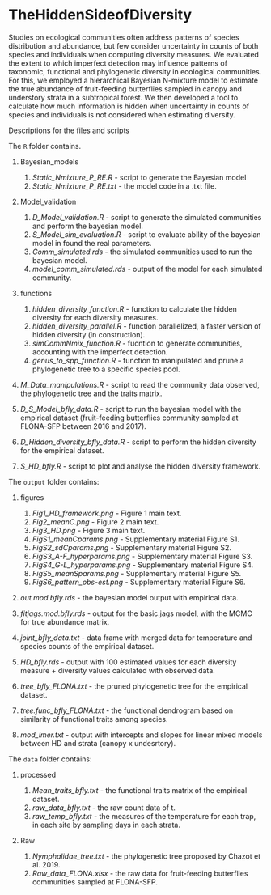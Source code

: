 # TheHiddenSideofDiversity

Studies on ecological communities often address patterns of species distribution and abundance, but few consider uncertainty in counts of both species and individuals when computing diversity measures. We evaluated the extent to which imperfect detection may influence patterns of taxonomic, functional and phylogenetic diversity in ecological communities. For this, we employed a hierarchical Bayesian N-mixture model to estimate the true abundance of fruit-feeding butterflies sampled in canopy and understory strata in a subtropical forest. We then developed a tool to calculate how much information is hidden when uncertainty in counts of species and individuals is not considered when estimating diversity.

Descriptions for the files and scripts

The `R` folder contains.

1. Bayesian_models
    1. *Static_Nmixture_P_RE.R* - script to generate the Bayesian model
    1. *Static_Nmixture_P_RE.txt* - the model code in a .txt file.

1. Model_validation
   1. *D_Model_validation.R* -  script to generate the simulated communities and perform the bayesian model.
   1. *S_Model_sim_evaluation.R* - script to evaluate ability of the bayesian model in found the real parameters.
   1. *Comm_simulated.rds* - the simulated communities used to run the bayesian model.
   1. *model_comm_simulated.rds* - output of the model for each simulated community. 

1. functions 
    1. *hidden_diversity_function.R* - function to calculate the hidden diversity for each diversity measures. 
    2. *hidden_diversity_parallel.R* - function parallelized, a faster version of hidden diversity (in construction).
    3. *simCommNmix_function.R* - fucntion to generate communities, accounting with the imperfect detection.
    4. *genus_to_spp_function.R* - function to manipulated and prune a phylogenetic tree to a specific species pool.

1. *M_Data_manipulations.R* - script to read the community data observed, the phylogenetic tree and the traits matrix.
1. *D_S_Model_bfly_data.R* - script to run the bayesian model with the empirical dataset (fruit-feeding butterflies community sampled at FLONA-SFP between 2016 and 2017).
1. *D_Hidden_diversity_bfly_data.R* - script to perform the hidden diversity for the empirical dataset.
2. *S_HD_bfly.R* - script to plot and analyse the hidden diversity framework.

The `output` folder contains:

1. figures
    1. *Fig1_HD_framework.png* - Figure 1 main text.
    1. *Fig2_meanC.png* - Figure 2 main text.
    2. *Fig3_HD.png* - Figure 3 main text.
    3. *FigS1_meanCparams.png* - Supplementary material Figure S1.
    4. *FigS2_sdCparams.png* - Supplementary material Figure S2.
    5. *FigS3_A-F_hyperparams.png* - Supplementary material Figure S3.
    6. *FigS4_G-L_hyperparams.png* - Supplementary material Figure S4.
    7. *FigS5_meanSparams.png* - Supplementary material Figure S5.
    8. *FigS6_pattern_obs-est.png* - Supplementary material Figure S6.
    
1. *out.mod.bfly.rds* - the bayesian model output with empirical data.
1. *fitjags.mod.bfly.rds* - output for the basic.jags model, with the MCMC for true abundance matrix.
1. *joint_bfly_data.txt* - data frame with merged data for temperature and species counts of the empirical dataset.
2. *HD_bfly.rds* - output with 100 estimated values for each diversity measure + diversity values calculated with observed data.
3. *tree_bfly_FLONA.txt* - the pruned phylogenetic tree for the empirical dataset.
4. *tree.func_bfly_FLONA.txt* - the functional dendrogram based on similarity of functional traits among species.
5. *mod_lmer.txt* - output with intercepts and slopes for linear mixed models between HD and strata (canopy x undesrtory).

The `data` folder contains:
1. processed
    1. *Mean_traits_bfly.txt* - the functional traits matrix of the empirical dataset.
    1. *raw_data_bfly.txt* - the raw count data of t.
    1. *raw_temp_bfly.txt* - the measures of the temperature for each trap, in each site by sampling days in each strata.

1. Raw
    1. *Nymphalidae_tree.txt* - the phylogenetic tree proposed by Chazot et al. 2019.
    1. *Raw_data_FLONA.xlsx* - the raw data for fruit-feeding butterflies communities sampled at FLONA-SFP.

